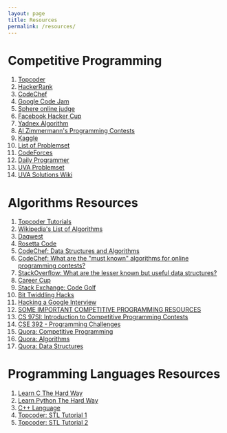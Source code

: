 ```yaml
---
layout: page
title: Resources
permalink: /resources/
---
```


Competitive Programming
=======================

1. [Topcoder](http://community.topcoder.com/tc)
2. [HackerRank](https://www.hackerrank.com)
3. [CodeChef](http://www.codechef.com/)
4. [Google Code Jam](https://code.google.com/codejam)
5. [Sphere online judge](http://www.spoj.com/tutorials/)
6. [Facebook Hacker Cup](https://www.facebook.com/hackercup)
7. [Yadnex Algorithm](http://contest.yandex.com/)
8. [Al Zimmermann's Programming Contests](http://www.azspcs.net/)
9. [Kaggle](http://kaggle.com/)
10. [List of Problemset](http://www.algorithmist.com/index.php/List_of_Problemsets)
11. [CodeForces](http://codeforces.com/)
12. [Daily Programmer](http://www.reddit.com/r/dailyprogrammer/)
13. [UVA Problemset](http://uva.onlinejudge.org/index.php?option=com_onlinejudge&Itemid=8&category=1)
14. [UVA Solutions Wiki](http://www.algorithmist.com/index.php/Category:UVa_Online_Judge)

Algorithms Resources
====================
1. [Topcoder Tutorials](http://help.topcoder.com/data-science/competing-in-algorithm-challenges/algorithm-tutorials/)
2. [Wikipedia's List of Algorithms](http://en.wikipedia.org/wiki/List_of_algorithms#Graph_drawing)
3. [Daqwest](http://algorithm.daqwest.com/)
4. [Rosetta Code](http://rosettacode.org/wiki/Rosetta_Code)
5. [CodeChef: Data Structures and Algorithms](http://discuss.codechef.com/questions/48877/data-structures-and-algorithms)
6. [CodeChef: What are the "must known" algorithms for online programming contests?](http://discuss.codechef.com/questions/18752/what-are-the-must-known-algorithms-for-online-programming-contests)
7. [StackOverflow: What are the lesser known but useful data structures?](http://stackoverflow.com/questions/500607/what-are-the-lesser-known-but-useful-data-structures)
8. [Career Cup](http://www.careercup.com/)
9. [Stack Exchange: Code Golf](http://codegolf.stackexchange.com/)
10. [Bit Twiddling Hacks](https://sites.google.com/site/kmrvikash/home/cpp-interview-link/questions/bit-twiddling-hacks-)
11. [Hacking a Google Interview](http://courses.csail.mit.edu/iap/interview/materials.php)
12. [SOME IMPORTANT COMPETITIVE PROGRAMMING RESOURCES](http://micklr.com/some-important-competitive-programming-resources/)
13. [CS 97SI: Introduction to Competitive Programming Contests](http://web.stanford.edu/class/cs97si/)
14. [CSE 392 - Programming Challenges](http://www3.cs.stonybrook.edu/~skiena/392/)
15. [Quora: Competitive Programming](http://www.quora.com/Competitive-Programming)
16. [Quora: Algorithms](http://www.quora.com/Algorithms)
17. [Quora: Data Structures](http://www.quora.com/Data-Structures)

Programming Languages Resources
================================
1. [Learn C The Hard Way](http://c.learncodethehardway.org/book/)
2. [Learn Python The Hard Way](http://learnpythonthehardway.org/)
3. [C++ Language](http://www.cplusplus.com/doc/tutorial/)
4. [Topcoder: STL Tutorial 1](http://community.topcoder.com/tc?module=Static&d1=tutorials&d2=standardTemplateLibrary)
5. [Topcoder: STL Tutorial 2](http://community.topcoder.com/tc?module=Static&d1=tutorials&d2=standardTemplateLibrary2)
